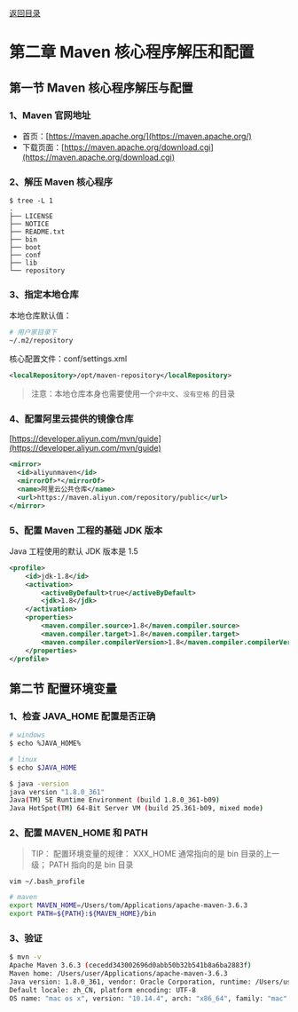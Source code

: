 [返回目录](/blog/maven/index.md)

# 第二章 Maven 核心程序解压和配置

## 第一节 Maven 核心程序解压与配置

### 1、Maven 官网地址

- 首页：[https://maven.apache.org/](https://maven.apache.org/)
- 下载页面：[https://maven.apache.org/download.cgi](https://maven.apache.org/download.cgi)

### 2、解压 Maven 核心程序

```
$ tree -L 1
.
├── LICENSE
├── NOTICE
├── README.txt
├── bin
├── boot
├── conf
├── lib
└── repository
```

### 3、指定本地仓库

本地仓库默认值：

```bash
# 用户家目录下
~/.m2/repository
```

核心配置文件：conf/settings.xml

```xml
<localRepository>/opt/maven-repository</localRepository>
```

> 注意：本地仓库本身也需要使用一个`非中文`、`没有空格` 的目录

### 4、配置阿里云提供的镜像仓库

[https://developer.aliyun.com/mvn/guide](https://developer.aliyun.com/mvn/guide)

```xml
<mirror>
  <id>aliyunmaven</id>
  <mirrorOf>*</mirrorOf>
  <name>阿里云公共仓库</name>
  <url>https://maven.aliyun.com/repository/public</url>
</mirror>
```

### 5、配置 Maven 工程的基础 JDK 版本

Java 工程使用的默认 JDK 版本是 1.5

```xml
<profile>
    <id>jdk-1.8</id>
    <activation>
        <activeByDefault>true</activeByDefault>
        <jdk>1.8</jdk>
    </activation>
    <properties>
        <maven.compiler.source>1.8</maven.compiler.source>
        <maven.compiler.target>1.8</maven.compiler.target>
        <maven.compiler.compilerVersion>1.8</maven.compiler.compilerVersion>
    </properties>
</profile>
```

## 第二节 配置环境变量

### 1、检查 JAVA_HOME 配置是否正确

```bash
# windows
$ echo %JAVA_HOME%

# linux
$ echo $JAVA_HOME

$ java -version
java version "1.8.0_361"
Java(TM) SE Runtime Environment (build 1.8.0_361-b09)
Java HotSpot(TM) 64-Bit Server VM (build 25.361-b09, mixed mode)
```

### 2、配置 MAVEN_HOME 和 PATH

> TIP：
> 配置环境变量的规律：
> XXX_HOME 通常指向的是 bin 目录的上一级；
> PATH 指向的是 bin 目录

`vim ~/.bash_profile`

```bash
# maven
export MAVEN_HOME=/Users/tom/Applications/apache-maven-3.6.3
export PATH=${PATH}:${MAVEN_HOME}/bin
```

### 3、验证

```bash
$ mvn -v
Apache Maven 3.6.3 (cecedd343002696d0abb50b32b541b8a6ba2883f)
Maven home: /Users/user/Applications/apache-maven-3.6.3
Java version: 1.8.0_361, vendor: Oracle Corporation, runtime: /Users/user/Applications/jdk/jdk1.8.0_361.jdk/Contents/Home/jre
Default locale: zh_CN, platform encoding: UTF-8
OS name: "mac os x", version: "10.14.4", arch: "x86_64", family: "mac"
```
